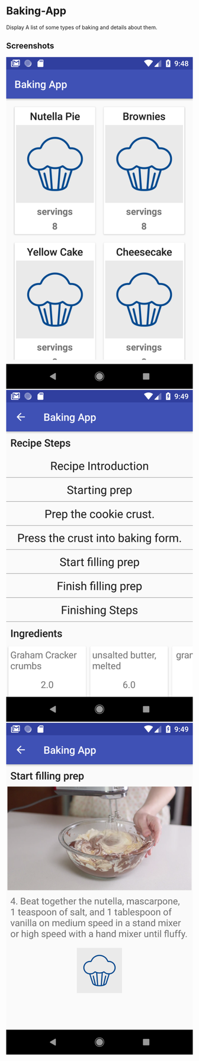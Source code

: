 # Baking-App
Display A list of some types of baking and details about them.

## Screenshots 

![Main App screen Photo](screenshots/Screenshot_1.png) ![Recipe Steps and Ingredients Screen](screenshots/Screenshot_2.png)
![Recipe step details screen](screenshots/Screenshot_3.png)
